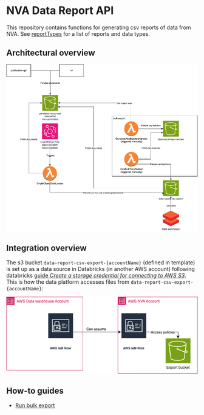 # NVA Data Report API

This repository contains functions for generating csv reports of data from NVA.
See [reportTypes](documentation/reportTypes.md) for a list of reports and data types.

## Architectural overview

![Architecture](documentation/images/data_export_overview.png)

## Integration overview

The s3 bucket `data-report-csv-export-{accountName}` (defined in template) is
set up as a data source in Databricks (in another AWS account) following
databricks [guide _Create a storage credential for connecting to AWS S3_](https://docs.databricks.com/en/connect/unity-catalog/storage-credentials.html#create-a-storage-credential-for-connecting-to-aws-s3).
This is how the data platform accesses files from
`data-report-csv-export-{accountName}`:

![Databricks integration](documentation/images/data_report_aws_databricks_storage_credential.png)

## How-to guides

- [Run bulk export](documentation/bulkExport.md)
